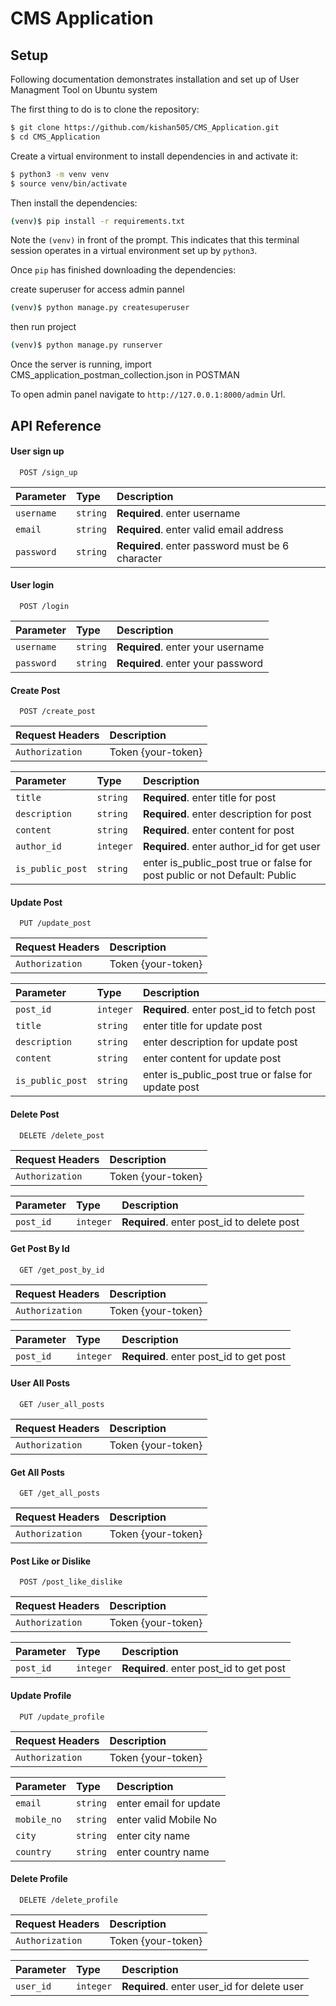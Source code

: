 # CMS Application

## Setup

Following documentation demonstrates installation and set up of User Managment Tool on Ubuntu system

The first thing to do is to clone the repository:

```sh
$ git clone https://github.com/kishan505/CMS_Application.git
$ cd CMS_Application
```

Create a virtual environment to install dependencies in and activate it:

```sh
$ python3 -m venv venv
$ source venv/bin/activate
```

Then install the dependencies:

```sh
(venv)$ pip install -r requirements.txt
```

Note the `(venv)` in front of the prompt. This indicates that this terminal
session operates in a virtual environment set up by `python3`.

Once `pip` has finished downloading the dependencies:

create superuser for access admin pannel

```sh
(venv)$ python manage.py createsuperuser
```

then run project

```sh
(venv)$ python manage.py runserver
```

Once the server is running, import CMS_application_postman_collection.json in POSTMAN

To open admin panel navigate to `http://127.0.0.1:8000/admin` Url.

## API Reference

#### User sign up

```http
  POST /sign_up
```

| Parameter          | Type     | Description                                      |
| :----------------- | :------- | :----------------------------------------------- |
| `username`         | `string` | **Required**. enter username                     |
| `email`            | `string` | **Required**. enter valid email address          |
| `password`         | `string` | **Required**. enter password must be 6 character |

#### User login

```http
  POST /login
```

| Parameter  | Type     | Description                       |
| :--------- | :------- | :-------------------------------- |
| `username` | `string` | **Required**. enter your username |
| `password` | `string` | **Required**. enter your password |

#### Create Post

```http
  POST /create_post
```

| Request Headers            | Description                |
| :--------------------------| :------------------------- |
| `Authorization`            | Token {your-token}         |

| Parameter       | Type      | Description                              |
| :-------------- | :-------- | :--------------------------------------- |
| `title`       | `string` | **Required**. enter title for post |
| `description` | `string`    | **Required**. enter description for post |
| `content`      | `string`  | **Required**. enter content for post |
| `author_id`   | `integer`  | **Required**. enter author_id for get user |
| `is_public_post`   | `string`  | enter is_public_post true or false for post public or not Default: Public |


#### Update Post

```http
  PUT /update_post
```

| Request Headers            | Description                |
| :--------------------------| :------------------------- |
| `Authorization`            | Token {your-token}         |

| Parameter       | Type      | Description                              |
| :-------------- | :-------- | :--------------------------------------- |
| `post_id`       | `integer` | **Required**. enter post_id to fetch post |
| `title`       | `string` | enter title for update post |
| `description` | `string`    | enter description for update post |
| `content`      | `string`  | enter content for update post |
| `is_public_post`   | `string`  | enter is_public_post true or false for update post|

#### Delete Post

```http
  DELETE /delete_post
```

| Request Headers            | Description                |
| :--------------------------| :------------------------- |
| `Authorization`            | Token {your-token}         |

| Parameter       | Type      | Description                              |
| :-------------- | :-------- | :--------------------------------------- |
| `post_id`       | `integer` | **Required**. enter post_id to delete post |

#### Get Post By Id

```http
  GET /get_post_by_id
```

| Request Headers            | Description                |
| :--------------------------| :------------------------- |
| `Authorization`            | Token {your-token}         |

| Parameter       | Type      | Description                              |
| :-------------- | :-------- | :--------------------------------------- |
| `post_id`       | `integer` | **Required**. enter post_id to get post |


#### User All Posts

```http
  GET /user_all_posts
```

| Request Headers            | Description                |
| :--------------------------| :------------------------- |
| `Authorization`            | Token {your-token}         |


#### Get All Posts

```http
  GET /get_all_posts
```

| Request Headers            | Description                |
| :--------------------------| :------------------------- |
| `Authorization`            | Token {your-token}         |

#### Post Like or Dislike

```http
  POST /post_like_dislike
```

| Request Headers            | Description                |
| :--------------------------| :------------------------- |
| `Authorization`            | Token {your-token}         |

| Parameter       | Type      | Description                              |
| :-------------- | :-------- | :--------------------------------------- |
| `post_id`       | `integer` | **Required**. enter post_id to get post |


#### Update Profile

```http
  PUT /update_profile
```

| Request Headers            | Description                |
| :--------------------------| :------------------------- |
| `Authorization`            | Token {your-token}         |

| Parameter          | Type     | Description                                      |
| :----------------- | :------- | :----------------------------------------------- |
| `email`            | `string` | enter email for update |
| `mobile_no`        | `string` | enter valid Mobile No |
| `city`             | `string` | enter city name |
| `country`          | `string` | enter country name |


#### Delete Profile

```http
  DELETE /delete_profile
```

| Request Headers            | Description                |
| :--------------------------| :------------------------- |
| `Authorization`            | Token {your-token}         |

| Parameter          | Type     | Description                                      |
| :----------------- | :------- | :----------------------------------------------- |
| `user_id`          | `integer` | **Required**. enter user_id for delete user |

